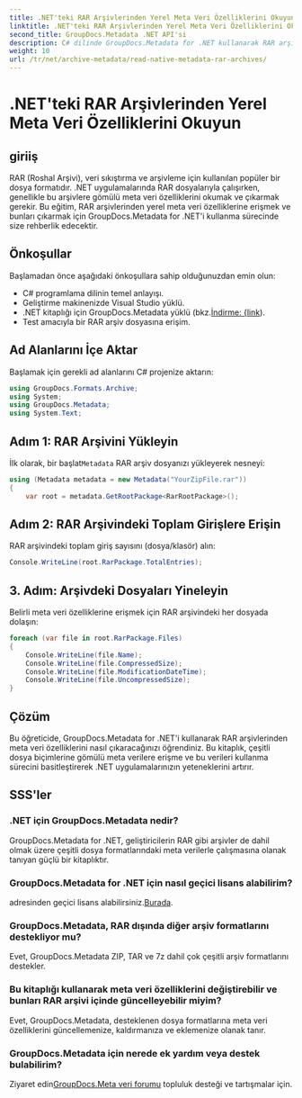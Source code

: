 ```yaml
---
title: .NET'teki RAR Arşivlerinden Yerel Meta Veri Özelliklerini Okuyun
linktitle: .NET'teki RAR Arşivlerinden Yerel Meta Veri Özelliklerini Okuyun
second_title: GroupDocs.Metadata .NET API'si
description: C# dilinde GroupDocs.Metadata for .NET kullanarak RAR arşivlerinden meta veri özelliklerini nasıl çıkaracağınızı öğrenin. Dosya ayrıntılarını zahmetsizce keşfedin.
weight: 10
url: /tr/net/archive-metadata/read-native-metadata-rar-archives/
---
```


# .NET'teki RAR Arşivlerinden Yerel Meta Veri Özelliklerini Okuyun

## giriiş
RAR (Roshal Arşivi), veri sıkıştırma ve arşivleme için kullanılan popüler bir dosya formatıdır. .NET uygulamalarında RAR dosyalarıyla çalışırken, genellikle bu arşivlere gömülü meta veri özelliklerini okumak ve çıkarmak gerekir. Bu eğitim, RAR arşivlerinden yerel meta veri özelliklerine erişmek ve bunları çıkarmak için GroupDocs.Metadata for .NET'i kullanma sürecinde size rehberlik edecektir.
## Önkoşullar

Başlamadan önce aşağıdaki önkoşullara sahip olduğunuzdan emin olun:
- C# programlama dilinin temel anlayışı.
- Geliştirme makinenizde Visual Studio yüklü.
-  .NET kitaplığı için GroupDocs.Metadata yüklü (bkz.[İndirme: {link](https://releases.groupdocs.com/metadata/net/)).
- Test amacıyla bir RAR arşiv dosyasına erişim.

## Ad Alanlarını İçe Aktar
Başlamak için gerekli ad alanlarını C# projenize aktarın:
```csharp
using GroupDocs.Formats.Archive;
using System;
using GroupDocs.Metadata;
using System.Text;
```

## Adım 1: RAR Arşivini Yükleyin
 İlk olarak, bir başlat`Metadata` RAR arşiv dosyanızı yükleyerek nesneyi:
```csharp
using (Metadata metadata = new Metadata("YourZipFile.rar"))
{
    var root = metadata.GetRootPackage<RarRootPackage>();
```
## Adım 2: RAR Arşivindeki Toplam Girişlere Erişin
RAR arşivindeki toplam giriş sayısını (dosya/klasör) alın:
```csharp
Console.WriteLine(root.RarPackage.TotalEntries);
```
## 3. Adım: Arşivdeki Dosyaları Yineleyin
Belirli meta veri özelliklerine erişmek için RAR arşivindeki her dosyada dolaşın:
```csharp
foreach (var file in root.RarPackage.Files)
{
    Console.WriteLine(file.Name);
    Console.WriteLine(file.CompressedSize);
    Console.WriteLine(file.ModificationDateTime);
    Console.WriteLine(file.UncompressedSize);
}
```

## Çözüm
Bu öğreticide, GroupDocs.Metadata for .NET'i kullanarak RAR arşivlerinden meta veri özelliklerini nasıl çıkaracağınızı öğrendiniz. Bu kitaplık, çeşitli dosya biçimlerine gömülü meta verilere erişme ve bu verileri kullanma sürecini basitleştirerek .NET uygulamalarınızın yeteneklerini artırır.

## SSS'ler
### .NET için GroupDocs.Metadata nedir?
GroupDocs.Metadata for .NET, geliştiricilerin RAR gibi arşivler de dahil olmak üzere çeşitli dosya formatlarındaki meta verilerle çalışmasına olanak tanıyan güçlü bir kitaplıktır.
### GroupDocs.Metadata for .NET için nasıl geçici lisans alabilirim?
 adresinden geçici lisans alabilirsiniz.[Burada](https://purchase.groupdocs.com/temporary-license/).
### GroupDocs.Metadata, RAR dışında diğer arşiv formatlarını destekliyor mu?
Evet, GroupDocs.Metadata ZIP, TAR ve 7z dahil çok çeşitli arşiv formatlarını destekler.
### Bu kitaplığı kullanarak meta veri özelliklerini değiştirebilir ve bunları RAR arşivi içinde güncelleyebilir miyim?
Evet, GroupDocs.Metadata, desteklenen dosya formatlarına meta veri özelliklerini güncellemenize, kaldırmanıza ve eklemenize olanak tanır.
### GroupDocs.Metadata için nerede ek yardım veya destek bulabilirim?
 Ziyaret edin[GroupDocs.Meta veri forumu](https://forum.groupdocs.com/c/metadata/14) topluluk desteği ve tartışmalar için.